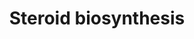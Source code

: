 ---
annotations:
- type: Pathway Ontology
  value: steroid hormone biosynthetic pathway
authors:
- MaintBot
- Egonw
- Lindarieswijk
- Eweitz
description: ''
last-edited: 2021-05-25
organisms:
- Canis familiaris
redirect_from:
- /index.php/Pathway:WP1143
- /instance/WP1143
schema-jsonld:
- '@context': https://schema.org/
  '@id': https://wikipathways.github.io/pathways/WP1143.html
  '@type': Dataset
  creator:
    '@type': Organization
    name: WikiPathways
  description: ''
  keywords:
  - HSD17B4
  - Progesterone
  - HSD3B2
  - HSD17B7
  - F13B
  - Dihydrotestosterone
  - Estradiol
  - Estrone
  - DHA
  - HSD3B1
  - Cholesterol
  - Testosterone
  - Androstenediol
  - Hydroxyprogesterone aldolase
  - Pregnenolone
  - LOC477807
  - 17-alpha-OH-Pregnenolone
  - 17-alpha-OH-Progesterone
  - Androstenedione
  - HSD17B3
  - Steroid-19-Hydroxylase
  - HSD17B1
  - HSD17B2
  license: CC0
  name: Steroid biosynthesis
seo: CreativeWork
title: Steroid biosynthesis
wpid: WP1143
---